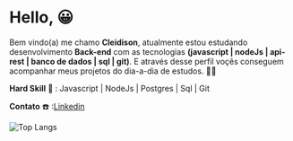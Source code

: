 # Hello, :grinning:

Bem vindo(a) me chamo **Cleidison**, atualmente estou estudando desenvolvimento **Back-end** com as tecnologias **(javascript | nodeJs | api-rest | banco de dados | sql | git)**. E através desse perfil voçês conseguem acompanhar meus projetos do dia-a-dia de estudos. :technologist:

**Hard Skill** :muscle: : Javascript | NodeJs | Postgres | Sql | Git

**Contato** :telephone: :[Linkedin](https://www.linkedin.com/in/cleidison-soares-230161109/) 

![Top Langs](https://github-readme-stats.vercel.app/api/top-langs/?username=Cleidison-Soares&layout=compact)

